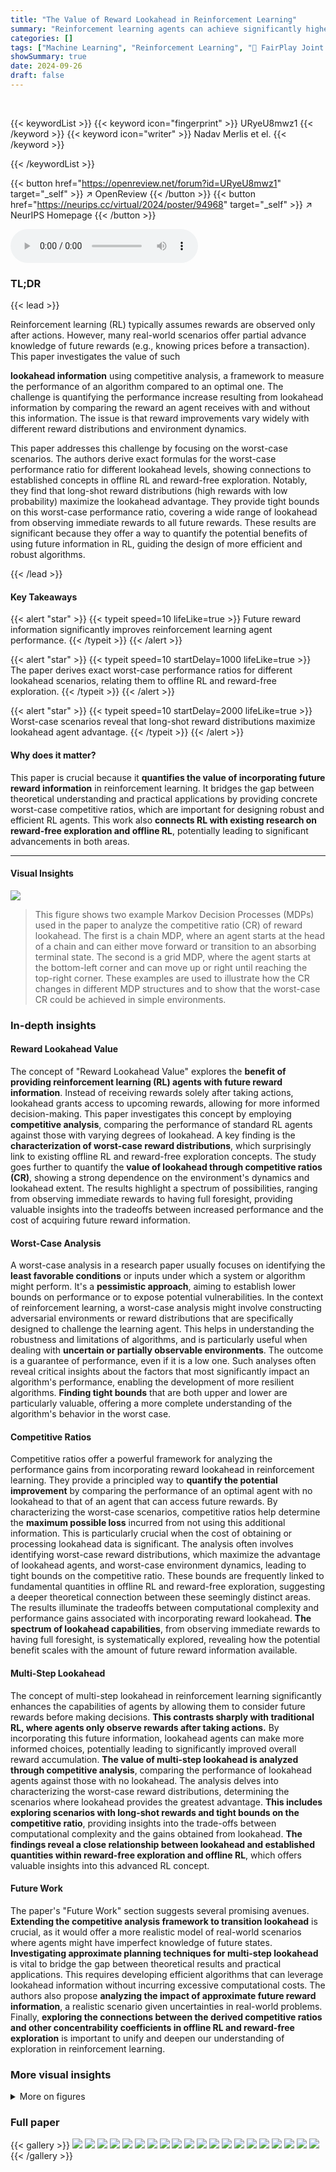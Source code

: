 ```yaml
---
title: "The Value of Reward Lookahead in Reinforcement Learning"
summary: "Reinforcement learning agents can achieve significantly higher rewards by using advance knowledge of future rewards; this paper mathematically analyzes this advantage by computing the worst-case perfo..."
categories: []
tags: ["Machine Learning", "Reinforcement Learning", "🏢 FairPlay Joint Team, CREST, ENSAE Paris",]
showSummary: true
date: 2024-09-26
draft: false
---
```


<br>

{{< keywordList >}}
{{< keyword icon="fingerprint" >}} URyeU8mwz1 {{< /keyword >}}
{{< keyword icon="writer" >}} Nadav Merlis et el. {{< /keyword >}}
 
{{< /keywordList >}}

{{< button href="https://openreview.net/forum?id=URyeU8mwz1" target="_self" >}}
↗ OpenReview
{{< /button >}}
{{< button href="https://neurips.cc/virtual/2024/poster/94968" target="_self" >}}
↗ NeurIPS Homepage
{{< /button >}}


<audio controls>
    <source src="https://ai-paper-reviewer.com/URyeU8mwz1/podcast.wav" type="audio/wav">
    Your browser does not support the audio element.
</audio>


### TL;DR


{{< lead >}}

Reinforcement learning (RL) typically assumes rewards are observed only after actions. However, many real-world scenarios offer partial advance knowledge of future rewards (e.g., knowing prices before a transaction). This paper investigates the value of such 

**lookahead information** using competitive analysis, a framework to measure the performance of an algorithm compared to an optimal one. The challenge is quantifying the performance increase resulting from lookahead information by comparing the reward an agent receives with and without this information.  The issue is that reward improvements vary widely with different reward distributions and environment dynamics.

This paper addresses this challenge by focusing on the worst-case scenarios. The authors derive exact formulas for the worst-case performance ratio for different lookahead levels, showing connections to established concepts in offline RL and reward-free exploration. Notably, they find that long-shot reward distributions (high rewards with low probability) maximize the lookahead advantage. They provide tight bounds on this worst-case performance ratio, covering a wide range of lookahead from observing immediate rewards to all future rewards. These results are significant because they offer a way to quantify the potential benefits of using future information in RL, guiding the design of more efficient and robust algorithms.

{{< /lead >}}


#### Key Takeaways

{{< alert "star" >}}
{{< typeit speed=10 lifeLike=true >}} Future reward information significantly improves reinforcement learning agent performance. {{< /typeit >}}
{{< /alert >}}

{{< alert "star" >}}
{{< typeit speed=10 startDelay=1000 lifeLike=true >}} The paper derives exact worst-case performance ratios for different lookahead scenarios, relating them to offline RL and reward-free exploration. {{< /typeit >}}
{{< /alert >}}

{{< alert "star" >}}
{{< typeit speed=10 startDelay=2000 lifeLike=true >}} Worst-case scenarios reveal that long-shot reward distributions maximize lookahead agent advantage. {{< /typeit >}}
{{< /alert >}}

#### Why does it matter?
This paper is crucial because it **quantifies the value of incorporating future reward information** in reinforcement learning.  It bridges the gap between theoretical understanding and practical applications by providing concrete worst-case competitive ratios, which are important for designing robust and efficient RL agents.  This work also **connects RL with existing research on reward-free exploration and offline RL**, potentially leading to significant advancements in both areas.

------
#### Visual Insights



![](https://ai-paper-reviewer.com/URyeU8mwz1/figures_7_1.jpg)

> This figure shows two example Markov Decision Processes (MDPs) used in the paper to analyze the competitive ratio (CR) of reward lookahead.  The first is a chain MDP, where an agent starts at the head of a chain and can either move forward or transition to an absorbing terminal state. The second is a grid MDP, where the agent starts at the bottom-left corner and can move up or right until reaching the top-right corner. These examples are used to illustrate how the CR changes in different MDP structures and to show that the worst-case CR could be achieved in simple environments.







### In-depth insights


#### Reward Lookahead Value
The concept of "Reward Lookahead Value" explores the **benefit of providing reinforcement learning (RL) agents with future reward information**.  Instead of receiving rewards solely after taking actions, lookahead grants access to upcoming rewards, allowing for more informed decision-making.  This paper investigates this concept by employing **competitive analysis**, comparing the performance of standard RL agents against those with varying degrees of lookahead.  A key finding is the **characterization of worst-case reward distributions**, which surprisingly link to existing offline RL and reward-free exploration concepts. The study goes further to quantify the **value of lookahead through competitive ratios (CR)**, showing a strong dependence on the environment's dynamics and lookahead extent. The results highlight a spectrum of possibilities, ranging from observing immediate rewards to having full foresight, providing valuable insights into the tradeoffs between increased performance and the cost of acquiring future reward information.

#### Worst-Case Analysis
A worst-case analysis in a research paper usually focuses on identifying the **least favorable conditions** or inputs under which a system or algorithm might perform.  It's a **pessimistic approach**, aiming to establish lower bounds on performance or to expose potential vulnerabilities.  In the context of reinforcement learning, a worst-case analysis might involve constructing adversarial environments or reward distributions that are specifically designed to challenge the learning agent.  This helps in understanding the robustness and limitations of algorithms, and is particularly useful when dealing with **uncertain or partially observable environments**.  The outcome is a guarantee of performance, even if it is a low one. Such analyses often reveal critical insights about the factors that most significantly impact an algorithm's performance, enabling the development of more resilient algorithms. **Finding tight bounds** that are both upper and lower are particularly valuable, offering a more complete understanding of the algorithm's behavior in the worst case.

#### Competitive Ratios
Competitive ratios offer a powerful framework for analyzing the performance gains from incorporating reward lookahead in reinforcement learning.  They provide a principled way to **quantify the potential improvement** by comparing the performance of an optimal agent with no lookahead to that of an agent that can access future rewards.  By characterizing the worst-case scenarios, competitive ratios help determine the **maximum possible loss** incurred from not using this additional information. This is particularly crucial when the cost of obtaining or processing lookahead data is significant. The analysis often involves identifying worst-case reward distributions, which maximize the advantage of lookahead agents, and worst-case environment dynamics, leading to tight bounds on the competitive ratio. These bounds are frequently linked to fundamental quantities in offline RL and reward-free exploration, suggesting a deeper theoretical connection between these seemingly distinct areas.  The results illuminate the tradeoffs between computational complexity and performance gains associated with incorporating reward lookahead. **The spectrum of lookahead capabilities**, from observing immediate rewards to having full foresight, is systematically explored, revealing how the potential benefit scales with the amount of future reward information available.

#### Multi-Step Lookahead
The concept of multi-step lookahead in reinforcement learning significantly enhances the capabilities of agents by allowing them to consider future rewards before making decisions.  **This contrasts sharply with traditional RL, where agents only observe rewards after taking actions.**  By incorporating this future information, lookahead agents can make more informed choices, potentially leading to significantly improved overall reward accumulation.  **The value of multi-step lookahead is analyzed through competitive analysis**, comparing the performance of lookahead agents against those with no lookahead.  The analysis delves into characterizing the worst-case reward distributions, determining the scenarios where lookahead provides the greatest advantage.  **This includes exploring scenarios with long-shot rewards and tight bounds on the competitive ratio**,  providing insights into the trade-offs between computational complexity and the gains obtained from lookahead.  **The findings reveal a close relationship between lookahead and established quantities within reward-free exploration and offline RL**, which offers valuable insights into this advanced RL concept.

#### Future Work
The paper's "Future Work" section suggests several promising avenues.  **Extending the competitive analysis framework to transition lookahead** is crucial, as it would offer a more realistic model of real-world scenarios where agents might have imperfect knowledge of future states.  **Investigating approximate planning techniques for multi-step lookahead** is vital to bridge the gap between theoretical results and practical applications. This requires developing efficient algorithms that can leverage lookahead information without incurring excessive computational costs.  The authors also propose **analyzing the impact of approximate future reward information**, a realistic scenario given uncertainties in real-world problems. Finally, **exploring the connections between the derived competitive ratios and other concentrability coefficients in offline RL and reward-free exploration** is important to unify and deepen our understanding of exploration in reinforcement learning.


### More visual insights

<details>
<summary>More on figures
</summary>


![](https://ai-paper-reviewer.com/URyeU8mwz1/figures_22_1.jpg)

> This figure shows a tree-like Markov Decision Process (MDP) used to illustrate a near-worst-case scenario for the competitive ratio (CR).  The agent starts at the root and can choose to stay there or traverse the tree.  Once traversal begins, the agent must continue until reaching a leaf node. Leaf nodes have a long-shot reward distribution (very high reward with low probability). All other nodes have zero reward. This structure is designed to highlight the difference in performance between agents with and without reward lookahead.


![](https://ai-paper-reviewer.com/URyeU8mwz1/figures_25_1.jpg)

> This figure shows a tree-like Markov Decision Process (MDP) used to illustrate a near worst-case scenario for the competitive ratio. The agent starts at the root node and can choose to either stay at the root or traverse down the tree.  Once traversal starts, it must continue to a leaf node.  Leaf nodes have a long-shot reward (high reward with low probability), while all other nodes have zero reward. The structure forces a trade-off between immediate rewards and long-term rewards, making it a challenging environment to analyze lookahead.


</details>






### Full paper

{{< gallery >}}
<img src="https://ai-paper-reviewer.com/URyeU8mwz1/1.png" class="grid-w50 md:grid-w33 xl:grid-w25" />
<img src="https://ai-paper-reviewer.com/URyeU8mwz1/2.png" class="grid-w50 md:grid-w33 xl:grid-w25" />
<img src="https://ai-paper-reviewer.com/URyeU8mwz1/3.png" class="grid-w50 md:grid-w33 xl:grid-w25" />
<img src="https://ai-paper-reviewer.com/URyeU8mwz1/4.png" class="grid-w50 md:grid-w33 xl:grid-w25" />
<img src="https://ai-paper-reviewer.com/URyeU8mwz1/5.png" class="grid-w50 md:grid-w33 xl:grid-w25" />
<img src="https://ai-paper-reviewer.com/URyeU8mwz1/6.png" class="grid-w50 md:grid-w33 xl:grid-w25" />
<img src="https://ai-paper-reviewer.com/URyeU8mwz1/7.png" class="grid-w50 md:grid-w33 xl:grid-w25" />
<img src="https://ai-paper-reviewer.com/URyeU8mwz1/8.png" class="grid-w50 md:grid-w33 xl:grid-w25" />
<img src="https://ai-paper-reviewer.com/URyeU8mwz1/9.png" class="grid-w50 md:grid-w33 xl:grid-w25" />
<img src="https://ai-paper-reviewer.com/URyeU8mwz1/10.png" class="grid-w50 md:grid-w33 xl:grid-w25" />
<img src="https://ai-paper-reviewer.com/URyeU8mwz1/11.png" class="grid-w50 md:grid-w33 xl:grid-w25" />
<img src="https://ai-paper-reviewer.com/URyeU8mwz1/12.png" class="grid-w50 md:grid-w33 xl:grid-w25" />
<img src="https://ai-paper-reviewer.com/URyeU8mwz1/13.png" class="grid-w50 md:grid-w33 xl:grid-w25" />
<img src="https://ai-paper-reviewer.com/URyeU8mwz1/14.png" class="grid-w50 md:grid-w33 xl:grid-w25" />
<img src="https://ai-paper-reviewer.com/URyeU8mwz1/15.png" class="grid-w50 md:grid-w33 xl:grid-w25" />
<img src="https://ai-paper-reviewer.com/URyeU8mwz1/16.png" class="grid-w50 md:grid-w33 xl:grid-w25" />
<img src="https://ai-paper-reviewer.com/URyeU8mwz1/17.png" class="grid-w50 md:grid-w33 xl:grid-w25" />
<img src="https://ai-paper-reviewer.com/URyeU8mwz1/18.png" class="grid-w50 md:grid-w33 xl:grid-w25" />
<img src="https://ai-paper-reviewer.com/URyeU8mwz1/19.png" class="grid-w50 md:grid-w33 xl:grid-w25" />
<img src="https://ai-paper-reviewer.com/URyeU8mwz1/20.png" class="grid-w50 md:grid-w33 xl:grid-w25" />
{{< /gallery >}}